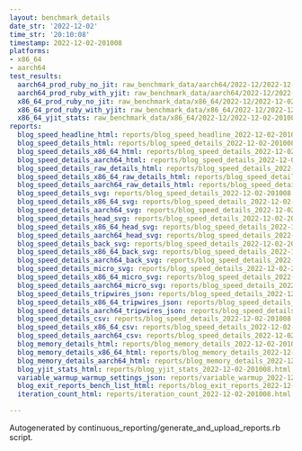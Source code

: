 ```yaml
---
layout: benchmark_details
date_str: '2022-12-02'
time_str: '20:10:08'
timestamp: 2022-12-02-201008
platforms:
- x86_64
- aarch64
test_results:
  aarch64_prod_ruby_no_jit: raw_benchmark_data/aarch64/2022-12/2022-12-02-201008_basic_benchmark_aarch64_prod_ruby_no_jit.json
  aarch64_prod_ruby_with_yjit: raw_benchmark_data/aarch64/2022-12/2022-12-02-201008_basic_benchmark_aarch64_prod_ruby_with_yjit.json
  x86_64_prod_ruby_no_jit: raw_benchmark_data/x86_64/2022-12/2022-12-02-201008_basic_benchmark_x86_64_prod_ruby_no_jit.json
  x86_64_prod_ruby_with_yjit: raw_benchmark_data/x86_64/2022-12/2022-12-02-201008_basic_benchmark_x86_64_prod_ruby_with_yjit.json
  x86_64_yjit_stats: raw_benchmark_data/x86_64/2022-12/2022-12-02-201008_basic_benchmark_x86_64_yjit_stats.json
reports:
  blog_speed_headline_html: reports/blog_speed_headline_2022-12-02-201008.html
  blog_speed_details_html: reports/blog_speed_details_2022-12-02-201008.html
  blog_speed_details_x86_64_html: reports/blog_speed_details_2022-12-02-201008.x86_64.html
  blog_speed_details_aarch64_html: reports/blog_speed_details_2022-12-02-201008.aarch64.html
  blog_speed_details_raw_details_html: reports/blog_speed_details_2022-12-02-201008.raw_details.html
  blog_speed_details_x86_64_raw_details_html: reports/blog_speed_details_2022-12-02-201008.x86_64.raw_details.html
  blog_speed_details_aarch64_raw_details_html: reports/blog_speed_details_2022-12-02-201008.aarch64.raw_details.html
  blog_speed_details_svg: reports/blog_speed_details_2022-12-02-201008.svg
  blog_speed_details_x86_64_svg: reports/blog_speed_details_2022-12-02-201008.x86_64.svg
  blog_speed_details_aarch64_svg: reports/blog_speed_details_2022-12-02-201008.aarch64.svg
  blog_speed_details_head_svg: reports/blog_speed_details_2022-12-02-201008.head.svg
  blog_speed_details_x86_64_head_svg: reports/blog_speed_details_2022-12-02-201008.x86_64.head.svg
  blog_speed_details_aarch64_head_svg: reports/blog_speed_details_2022-12-02-201008.aarch64.head.svg
  blog_speed_details_back_svg: reports/blog_speed_details_2022-12-02-201008.back.svg
  blog_speed_details_x86_64_back_svg: reports/blog_speed_details_2022-12-02-201008.x86_64.back.svg
  blog_speed_details_aarch64_back_svg: reports/blog_speed_details_2022-12-02-201008.aarch64.back.svg
  blog_speed_details_micro_svg: reports/blog_speed_details_2022-12-02-201008.micro.svg
  blog_speed_details_x86_64_micro_svg: reports/blog_speed_details_2022-12-02-201008.x86_64.micro.svg
  blog_speed_details_aarch64_micro_svg: reports/blog_speed_details_2022-12-02-201008.aarch64.micro.svg
  blog_speed_details_tripwires_json: reports/blog_speed_details_2022-12-02-201008.tripwires.json
  blog_speed_details_x86_64_tripwires_json: reports/blog_speed_details_2022-12-02-201008.x86_64.tripwires.json
  blog_speed_details_aarch64_tripwires_json: reports/blog_speed_details_2022-12-02-201008.aarch64.tripwires.json
  blog_speed_details_csv: reports/blog_speed_details_2022-12-02-201008.csv
  blog_speed_details_x86_64_csv: reports/blog_speed_details_2022-12-02-201008.x86_64.csv
  blog_speed_details_aarch64_csv: reports/blog_speed_details_2022-12-02-201008.aarch64.csv
  blog_memory_details_html: reports/blog_memory_details_2022-12-02-201008.html
  blog_memory_details_x86_64_html: reports/blog_memory_details_2022-12-02-201008.x86_64.html
  blog_memory_details_aarch64_html: reports/blog_memory_details_2022-12-02-201008.aarch64.html
  blog_yjit_stats_html: reports/blog_yjit_stats_2022-12-02-201008.html
  variable_warmup_warmup_settings_json: reports/variable_warmup_2022-12-02-201008.warmup_settings.json
  blog_exit_reports_bench_list_html: reports/blog_exit_reports_2022-12-02-201008.bench_list.html
  iteration_count_html: reports/iteration_count_2022-12-02-201008.html

---
```

Autogenerated by continuous_reporting/generate_and_upload_reports.rb script.
